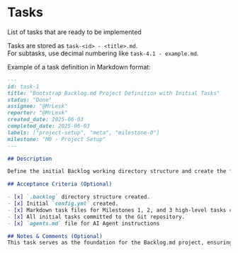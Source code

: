 # Tasks

List of tasks that are ready to be implemented

Tasks are stored as `task-<id> - <title>.md`.  
For subtasks, use decimal numbering like `task-4.1 - example.md`.

Example of a task definition in Markdown format:

```markdown
---
id: task-1
title: "Bootstrap Backlog.md Project Definition with Initial Tasks"
status: "Done"
assignee: "@MrLesk"
reporter: "@MrLesk"
created_date: 2025-06-03
completed_date: 2025-06-03
labels: ["project-setup", "meta", "milestone-0"]
milestone: "M0 - Project Setup"
---

## Description

Define the initial Backlog working directory structure and create the first set of tasks for building the Backlog tool itself using the Backlog methodology. This includes defining the first three milestones (CLI, Kanban Dashboard, GUI) and their high-level tasks. Set up Git for version control and define basic rules for AI agents.

## Acceptance Criteria (Optional)

- [x] `.backlog` directory structure created.
- [x] Initial `config.yml` created.
- [x] Markdown task files for Milestones 1, 2, and 3 high-level tasks created in `.backlog/tasks/` or `.backlog/draft/`.
- [x] All initial tasks committed to the Git repository.
- [x] `agents.md` file for AI Agent instructions

## Notes & Comments (Optional)
This task serves as the foundation for the Backlog.md project, ensuring that all subsequent tasks and milestones are built upon a solid structure. It is crucial for maintaining organization and clarity throughout the project lifecycle.
```

